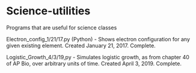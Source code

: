 # Science-utilities
Programs that are useful for science classes

Electron_config_1/21/17.py (Python) - Shows electron configuration for any given existing element. Created January 21, 2017. Complete.

Logistic_Growth_4/3/19,py - Simulates logistic growth, as from chapter 40 of AP Bio, over arbitrary units of time. Created April 3, 2019. Complete.
